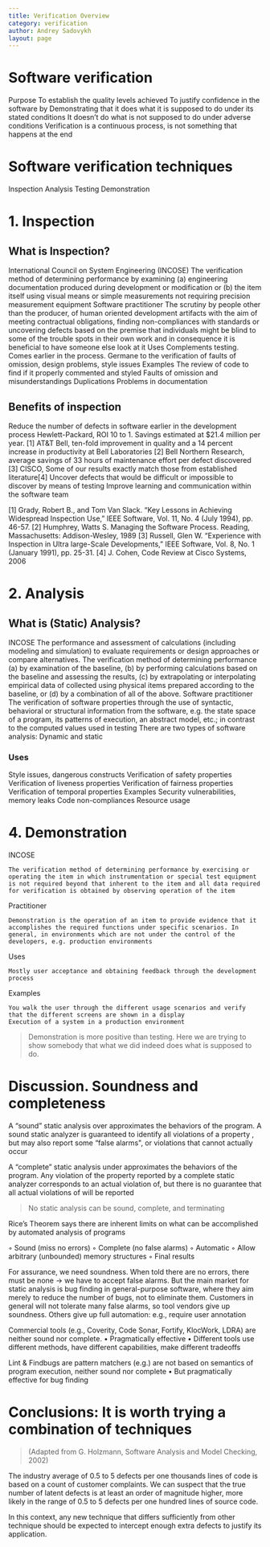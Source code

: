 ```yaml
---
title: Verification Overview
category: verification
author: Andrey Sadovykh
layout: page
---
```


# Software verification

Purpose
To establish the  quality levels achieved 
To justify confidence in the software by
Demonstrating that it does what it is supposed to do under its stated conditions
It doesn’t do what is not supposed to do under adverse conditions
Verification is a continuous process, is not something that happens at the end


# Software verification techniques

Inspection
Analysis 
Testing
Demonstration

# 1. Inspection

## What is Inspection?
International Council on System Engineering (INCOSE)
The verification method of determining performance by examining (a) engineering documentation produced during development or modification or (b) the item itself using visual means or simple measurements not requiring precision measurement equipment
Software practitioner
The scrutiny by people other than the producer, of human oriented development artifacts with the aim of meeting contractual obligations, finding non-compliances with standards or uncovering defects based on the premise that individuals might be blind to some of the trouble spots in their own work and in consequence it is beneficial to have someone else look at it
Uses
Complements  testing. Comes earlier in the process. Germane to the verification of faults of omission, design problems, style issues
Examples
The review of code to find if it properly commented and styled
Faults of omission and misunderstandings
Duplications
Problems in documentation

## Benefits of inspection

Reduce the number of defects in software earlier in the development process
Hewlett-Packard, ROI 10 to 1. Savings estimated at $21.4 million per year. [1]
AT&T Bell, ten-fold improvement in quality and a 14 percent increase in productivity at Bell Laboratories [2]
Bell Northern Research, average savings of 33 hours of maintenance effort per defect discovered [3]
CISCO, Some of our results exactly match those from established literature[4]
Uncover defects that would be difficult or impossible to discover by means of testing
Improve learning and communication within the software team

[1] Grady, Robert B., and Tom Van Slack. “Key Lessons in Achieving Widespread Inspection Use,” IEEE Software, Vol. 11, No. 4 (July 1994), pp. 46-57.
[2] Humphrey, Watts S. Managing the Software Process. Reading, Massachusetts: Addison-Wesley, 1989
[3] Russell, Glen W. “Experience with Inspection in Ultra large-Scale Developments,” IEEE Software, Vol. 8, No. 1 (January 1991), pp. 25-31.
[4] J. Cohen, Code Review at Cisco Systems, 2006


# 2. Analysis

## What is (Static) Analysis?
INCOSE
The performance and assessment of calculations (including modeling and simulation) to evaluate requirements or design approaches or compare alternatives. 
The verification method of determining performance (a) by examination of the baseline, (b) by performing calculations based on the baseline and assessing the results, (c) by extrapolating or interpolating empirical data of collected using physical items prepared according to the baseline, or (d) by a combination of all of the above. 
Software practitioner
The verification of software properties through the use of syntactic, behavioral or structural information from the software, e.g. the state space of a program, its patterns of execution, an abstract model, etc.; in contrast to the computed values used in testing
There are two types of software analysis: Dynamic and static

### Uses
Style issues, dangerous constructs
Verification of safety properties
Verification of liveness properties
Verification of fairness properties
Verification of temporal properties
Examples
Security vulnerabilities, memory leaks
Code non-compliances
Resource usage








# 4. Demonstration

INCOSE

    The verification method of determining performance by exercising or operating the item in which instrumentation or special test equipment is not required beyond that inherent to the item and all data required for verification is obtained by observing operation of the item

Practitioner

    Demonstration is the operation of an item to provide evidence that it accomplishes the required functions under specific scenarios. In general, in environments which are not under the control of the developers, e.g. production environments

Uses

    Mostly user acceptance and obtaining feedback through the development process

Examples

    You walk the user through the different usage scenarios and verify that the different screens are shown in a display
    Execution of a system in a production environment

> Demonstration is more positive than testing. Here we are trying to show somebody that what we did indeed does what is supposed to do.



# Discussion. Soundness and completeness

A “sound” static analysis over approximates the behaviors of the program. A sound static analyzer is guaranteed to identify all violations of a property , but may also report some “false alarms", or violations that cannot actually occur

A “complete” static analysis under approximates the behaviors of the program. Any violation of the property  reported by a complete static analyzer corresponds to an actual violation of, but there is no guarantee that all actual violations of  will be reported


>No static analysis can be sound, complete, and terminating

Rice’s Theorem says there are inherent limits on what can be
accomplished by automated analysis of programs

◦ Sound (miss no errors)
◦ Complete (no false alarms)
◦ Automatic
◦ Allow arbitrary (unbounded) memory structures
◦ Final results

For assurance, we need soundness. When told there are no errors, there must be none → we have to accept false alarms. But the main market for static analysis is bug finding in general-purpose software, where they aim merely to reduce the number of bugs, not to eliminate them. Customers in general will not tolerate many false alarms, so tool vendors give up soundness. Others give up full automation: e.g., require user annotation

Commercial tools (e.g., Coverity, Code Sonar, Fortify, KlocWork, LDRA) are neither sound nor complete. 
• Pragmatically effective
• Different tools use different methods, have different capabilities, make different tradeoffs

Lint & Findbugs are pattern matchers (e.g.) are not based on semantics of program execution, neither sound nor complete
• But pragmatically effective for bug finding


# Conclusions: It is worth trying a combination of techniques

> (Adapted from G. Holzmann, Software Analysis and Model Checking, 2002)

The industry average of 0.5 to 5 defects per one thousands lines of code is based on a count of customer complaints. We can suspect that the true number of latent defects is at least an order of magnitude higher, more likely in the range of 0.5 to 5 defects per one hundred lines of source code.

In this context, any new technique that differs sufficiently from other technique should be expected to intercept enough extra defects to justify its application. 
